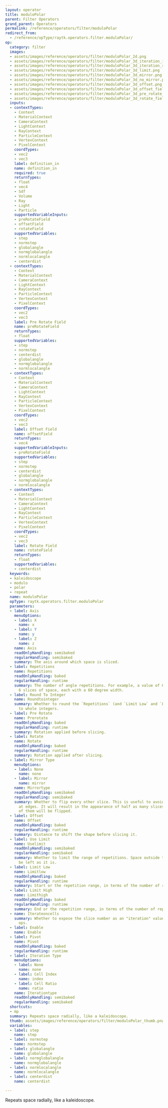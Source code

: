 ```yaml
---
layout: operator
title: moduloPolar
parent: Filter Operators
grand_parent: Operators
permalink: /reference/operators/filter/moduloPolar
redirect_from:
  - /reference/opType/raytk.operators.filter.moduloPolar/
op:
  category: filter
  images:
  - assets/images/reference/operators/filter/moduloPolar_2d.png
  - assets/images/reference/operators/filter/moduloPolar_3d_iteration_index.png
  - assets/images/reference/operators/filter/moduloPolar_3d_iteration_ratio.png
  - assets/images/reference/operators/filter/moduloPolar_3d_limit.png
  - assets/images/reference/operators/filter/moduloPolar_3d_mirror.png
  - assets/images/reference/operators/filter/moduloPolar_3d_no_mirror.png
  - assets/images/reference/operators/filter/moduloPolar_3d_offset.png
  - assets/images/reference/operators/filter/moduloPolar_3d_offset_field.png
  - assets/images/reference/operators/filter/moduloPolar_3d_pre_rotate_field.png
  - assets/images/reference/operators/filter/moduloPolar_3d_rotate_field.png
  inputs:
  - contextTypes:
    - Context
    - MaterialContext
    - CameraContext
    - LightContext
    - RayContext
    - ParticleContext
    - VertexContext
    - PixelContext
    coordTypes:
    - vec2
    - vec3
    label: definition_in
    name: definition_in
    required: true
    returnTypes:
    - float
    - vec4
    - Sdf
    - Volume
    - Ray
    - Light
    - Particle
    supportedVariableInputs:
    - preRotateField
    - offsetField
    - rotateField
    supportedVariables:
    - step
    - normstep
    - globalangle
    - normglobalangle
    - normlocalangle
    - centerdist
  - contextTypes:
    - Context
    - MaterialContext
    - CameraContext
    - LightContext
    - RayContext
    - ParticleContext
    - VertexContext
    - PixelContext
    coordTypes:
    - vec2
    - vec3
    label: Pre Rotate Field
    name: preRotateField
    returnTypes:
    - float
    supportedVariables:
    - step
    - normstep
    - centerdist
    - globalangle
    - normglobalangle
    - normlocalangle
  - contextTypes:
    - Context
    - MaterialContext
    - CameraContext
    - LightContext
    - RayContext
    - ParticleContext
    - VertexContext
    - PixelContext
    coordTypes:
    - vec2
    - vec3
    label: Offset Field
    name: offsetField
    returnTypes:
    - vec4
    supportedVariableInputs:
    - preRotateField
    supportedVariables:
    - step
    - normstep
    - centerdist
    - globalangle
    - normglobalangle
    - normlocalangle
  - contextTypes:
    - Context
    - MaterialContext
    - CameraContext
    - LightContext
    - RayContext
    - ParticleContext
    - VertexContext
    - PixelContext
    coordTypes:
    - vec2
    - vec3
    label: Rotate Field
    name: rotateField
    returnTypes:
    - float
    supportedVariables:
    - centerdist
  keywords:
  - kaleidoscope
  - modulo
  - polar
  - repeat
  name: moduloPolar
  opType: raytk.operators.filter.moduloPolar
  parameters:
  - label: Axis
    menuOptions:
    - label: X
      name: x
    - label: Y
      name: y
    - label: Z
      name: z
    name: Axis
    readOnlyHandling: semibaked
    regularHandling: semibaked
    summary: The axis around which space is sliced.
  - label: Repetitions
    name: Repetitions
    readOnlyHandling: baked
    regularHandling: runtime
    summary: The number of angle repetitions. For example, a value of 6 would mean
      6 slices of space, each with a 60 degree width.
  - label: Round To Integer
    name: Roundtointeger
    summary: Whether to round the `Repetitions` (and `Limit Low` and `Limit High`)
      to whole integers.
  - label: Pre Rotate
    name: Prerotate
    readOnlyHandling: baked
    regularHandling: runtime
    summary: Rotation applied before slicing.
  - label: Rotate
    name: Rotate
    readOnlyHandling: baked
    regularHandling: runtime
    summary: Rotation applied after slicing.
  - label: Mirror Type
    menuOptions:
    - label: None
      name: none
    - label: Mirror
      name: mirror
    name: Mirrortype
    readOnlyHandling: semibaked
    regularHandling: semibaked
    summary: Whether to flip every other slice. This is useful to avoid hard breaks
      at edges. It will result in the appearance of half as many slices, since half
      of them will be flipped.
  - label: Offset
    name: Offset
    readOnlyHandling: baked
    regularHandling: runtime
    summary: Distance to shift the shape before slicing it.
  - label: Use Limit
    name: Uselimit
    readOnlyHandling: semibaked
    regularHandling: semibaked
    summary: Whether to limit the range of repetitions. Space outside that range will
      be left as it is.
  - label: Limit Low
    name: Limitlow
    readOnlyHandling: baked
    regularHandling: runtime
    summary: Start or the repetition range, in terms of the number of repetitions.
  - label: Limit High
    name: Limithigh
    readOnlyHandling: baked
    regularHandling: runtime
    summary: End or the repetition range, in terms of the number of repetitions.
  - name: Iterateoncells
    summary: Whether to expose the slice number as an "iteration" value for upstream
      ops.
  - label: Enable
    name: Enable
  - label: Pivot
    name: Pivot
    readOnlyHandling: baked
    regularHandling: runtime
  - label: Iteration Type
    menuOptions:
    - label: None
      name: none
    - label: Cell Index
      name: index
    - label: Cell Ratio
      name: ratio
    name: Iterationtype
    readOnlyHandling: semibaked
    regularHandling: semibaked
  shortcuts:
  - mp
  summary: Repeats space radially, like a kaleidoscope.
  thumb: assets/images/reference/operators/filter/moduloPolar_thumb.png
  variables:
  - label: step
    name: step
  - label: normstep
    name: normstep
  - label: globalangle
    name: globalangle
  - label: normglobalangle
    name: normglobalangle
  - label: normlocalangle
    name: normlocalangle
  - label: centerdist
    name: centerdist

---
```



Repeats space radially, like a kaleidoscope.